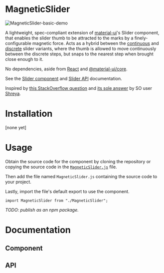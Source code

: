 # MagneticSlider

![MagneticSlider-basic-demo](https://user-images.githubusercontent.com/40028187/140255990-344bc00a-639b-483f-a8ad-314a66c080bb.gif)

A lightweight, spec-compliant extension of [material-ui](https://github.com/mui-org/material-ui)'s Slider component, that enables the slider thumb to be attracted to the marks by a finely-configurable magnetic force. Acts as a hybrid between the [continuous](https://mui.com/components/slider/#continuous-sliders) and [discrete](https://mui.com/components/slider/#discrete-sliders) slider variants, where the thumb is allowed to move continuously between the discrete steps, but snaps to the nearest step when brought close enough to it.

No dependencies, aside from [React](https://www.npmjs.com/package/react) and [@material-ui/core](https://www.npmjs.com/package/@material-ui/core).

See the [Slider component](https://material-ui.com/components/slider/) and [Slider API](https://material-ui.com/api/slider/) documentation.

Inspired by [this StackOverflow question](https://stackoverflow.com/questions/62872477/material-ui-range-slider-make-the-thumb-snap-to-a-value-when-its-vicinity) and [its sole answer](https://stackoverflow.com/a/62879241) by SO user [Shreya](https://stackoverflow.com/users/10789616/shreya).

# Installation

[none yet]

# Usage

Obtain the source code for the component by cloning the repository or copying the source code in the [`MagneticSlider.js`](./MagneticSlider.js) file. 

Then add the file named `MagneticSlider.js` containing the source code to your project.

Lastly, import the file's default export to use the component.

```
import MagneticSlider from "./MagneticSlider";
```

*TODO: publish as an npm package.*

# Documentation

## Component

## API


